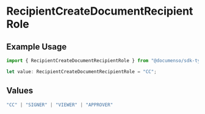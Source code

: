 # RecipientCreateDocumentRecipientRole

## Example Usage

```typescript
import { RecipientCreateDocumentRecipientRole } from "@documenso/sdk-typescript/models/operations";

let value: RecipientCreateDocumentRecipientRole = "CC";
```

## Values

```typescript
"CC" | "SIGNER" | "VIEWER" | "APPROVER"
```